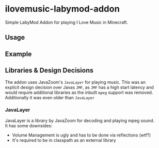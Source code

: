 # ilovemusic-labymod-addon
Simple LabyMod Addon for playing I Love Music in Minecraft.

## Usage

## Example

## Libraries & Design Decisions
The addon uses JavaZoom's `JavaLayer` for playing music. This was an explicit design decision over 
Javas `JMF`, as `JMF` has a high start latency and would require additional libraries as the 
inbuilt `mpeg` support was removed. Additionally it was even older than `JavaLayer`

### JavaLayer
JavaLayer is a library by JavaZoom for decoding and playing mpeg sound. It has some downsides:
- Volume Management is ugly and has to be done via reflections (wtf?)
- It's required to be in classpath as an external library

### 
